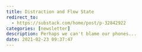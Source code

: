 ```yaml
---
title: Distraction and Flow State
redirect_to:
  - https://substack.com/home/post/p-32842922
categories: [newsletter]
description: Perhaps we can't blame our phones...
date: 2021-02-23 09:37:47
---
```

